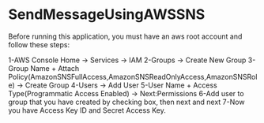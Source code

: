 # SendMessageUsingAWSSNS

Before running this application, you must have an aws root account and follow these steps:

1-AWS Console Home -> Services -> IAM
2-Groups -> Create New Group
3-Group Name + Attach Policy(AmazonSNSFullAccess,AmazonSNSReadOnlyAccess,AmazonSNSRole) -> Create Group
4-Users -> Add User
5-User Name + Access Type(Programmatic Access Enabled) -> Next:Permissions
6-Add user to group that you have created by checking box, then next and next
7-Now you have Access Key ID and Secret Access Key.

